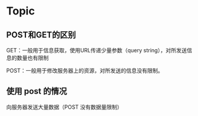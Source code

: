 # Topic

## POST和GET的区别

GET：一般用于信息获取，使用URL传递少量参数（query string），对所发送信息的数量也有限制

POST：一般用于修改服务器上的资源，对所发送的信息没有限制。

## 使用 post 的情况

向服务器发送大量数据（POST 没有数据量限制）
